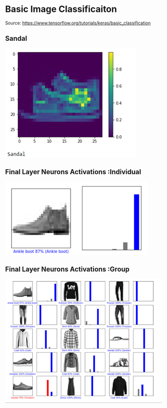 
# Basic Image Classificaiton
Source: https://www.tensorflow.org/tutorials/keras/basic_classification

## Sandal
![alt text](https://github.com/Sagarsharma4244/TENSORFLOW/blob/master/2%20Tensorflow-Tutorials/1%20Keras/1%20Basic%20Classification/Sandal.PNG "@sagarsharma4244")
## Final Layer Neurons Activations :Individual
![alt text](https://github.com/Sagarsharma4244/TENSORFLOW/blob/master/2%20Tensorflow-Tutorials/1%20Keras/1%20Basic%20Classification/AnkleBoot.PNG "@sagarsharma4244")
## Final Layer Neurons Activations :Group
![alt text](https://github.com/Sagarsharma4244/TENSORFLOW/blob/master/2%20Tensorflow-Tutorials/1%20Keras/1%20Basic%20Classification/Multiple%20Predictions.PNG "@sagarsharma4244")
